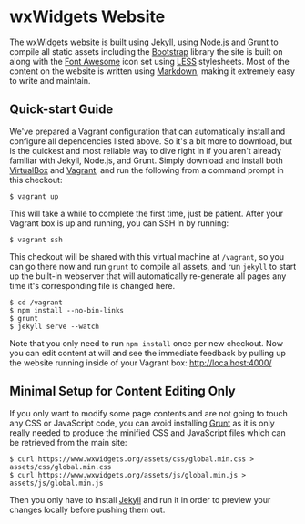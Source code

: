 wxWidgets Website
=================

The wxWidgets website is built using [Jekyll][jekyll], using [Node.js][node]
and [Grunt][grunt] to compile all static assets including the
[Bootstrap][bootstrap] library the site is built on along with the
[Font Awesome][fa] icon set using [LESS][less] stylesheets. Most of the content
on the website is written using [Markdown][markdown], making it extremely easy
to write and maintain.

[jekyll]: http://jekyllrb.com/
[node]: http://nodejs.org/
[grunt]: http://gruntjs.com/
[bootstrap]: http://getbootstrap.com/
[fa]: http://fontawesome.io/
[less]: http://www.lesscss.org/
[markdown]: https://daringfireball.net/projects/markdown/

## Quick-start Guide

We've prepared a Vagrant configuration that can automatically install and
configure all dependencies listed above. So it's a bit more to download, but is
the quickest and most reliable way to dive right in if you aren't already
familiar with Jekyll, Node.js, and Grunt. Simply download and install both
[VirtualBox][vb] and [Vagrant][vagrant], and run the following from a command
prompt in this checkout:

    $ vagrant up

This will take a while to complete the first time, just be patient. After your
Vagrant box is up and running, you can SSH in by running:

    $ vagrant ssh

This checkout will be shared with this virtual machine at `/vagrant`, so you
can go there now and run `grunt` to compile all assets, and run `jekyll` to
start up the built-in webserver that will automatically re-generate all pages
any time it's corresponding file is changed here.

    $ cd /vagrant
    $ npm install --no-bin-links
    $ grunt
    $ jekyll serve --watch

Note that you only need to run `npm install` once per new checkout. Now you can
edit content at will and see the immediate feedback by pulling up the website
running inside of your Vagrant box: <http://localhost:4000/>

[vb]: https://www.virtualbox.org/wiki/Downloads
[vagrant]: https://www.vagrantup.com/downloads.html

## Minimal Setup for Content Editing Only

If you only want to modify some page contents and are not going to touch any
CSS or JavaScript code, you can avoid installing [Grunt][] as it is only
really needed to produce the minified CSS and JavaScript files which can be
retrieved from the main site:

    $ curl https://www.wxwidgets.org/assets/css/global.min.css > assets/css/global.min.css
    $ curl https://www.wxwidgets.org/assets/js/global.min.js > assets/js/global.min.js

Then you only have to install [Jekyll][] and run it in order to preview your
changes locally before pushing them out.
